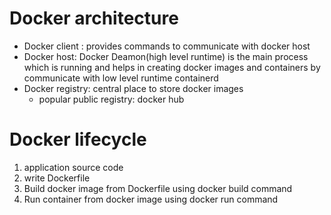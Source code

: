 # Docker architecture

* Docker client : provides commands to communicate with docker host
* Docker host: Docker Deamon(high level runtime) is the main process which is running and helps in creating docker images and containers by communicate with low level runtime containerd
* Docker registry: central place to store docker images
    * popular public registry: docker hub

# Docker lifecycle

1. application source code
2. write Dockerfile
3. Build docker image from Dockerfile using docker build command
4. Run container from docker image using docker run command









